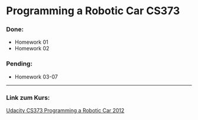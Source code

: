 # Programming a Robotic Car CS373

### Done:
 * Homework 01
 * Homework 02

### Pending:
 * Homework 03-07
  
* * *
### Link zum Kurs:  
[Udacity CS373 Programming a Robotic Car 2012](http://www.udacity.com/overview/Course/cs373/CourseRev/feb2012 "Udacity Class")